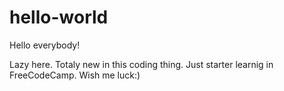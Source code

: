 # hello-world

Hello everybody!

Lazy here. Totaly new in this coding thing. Just starter learnig in FreeCodeCamp.
Wish me luck:)
